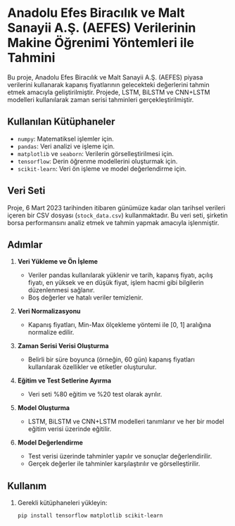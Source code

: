 # Anadolu Efes Biracılık ve Malt Sanayii A.Ş. (AEFES) Verilerinin Makine Öğrenimi Yöntemleri ile Tahmini

Bu proje, Anadolu Efes Biracılık ve Malt Sanayii A.Ş. (AEFES) piyasa verilerini kullanarak kapanış fiyatlarının gelecekteki değerlerini tahmin etmek amacıyla geliştirilmiştir. Projede, LSTM, BiLSTM ve CNN+LSTM modelleri kullanılarak zaman serisi tahminleri gerçekleştirilmiştir.

## Kullanılan Kütüphaneler

- `numpy`: Matematiksel işlemler için.
- `pandas`: Veri analizi ve işleme için.
- `matplotlib` ve `seaborn`: Verilerin görselleştirilmesi için.
- `tensorflow`: Derin öğrenme modellerini oluşturmak için.
- `scikit-learn`: Veri ön işleme ve model değerlendirme için.

## Veri Seti

Proje, 6 Mart 2023 tarihinden itibaren günümüze kadar olan tarihsel verileri içeren bir CSV dosyası (`stock_data.csv`) kullanmaktadır. Bu veri seti, şirketin borsa performansını analiz etmek ve tahmin yapmak amacıyla işlenmiştir.

## Adımlar

1. **Veri Yükleme ve Ön İşleme**
   - Veriler pandas kullanılarak yüklenir ve tarih, kapanış fiyatı, açılış fiyatı, en yüksek ve en düşük fiyat, işlem hacmi gibi bilgilerin düzenlenmesi sağlanır.
   - Boş değerler ve hatalı veriler temizlenir.

2. **Veri Normalizasyonu**
   - Kapanış fiyatları, Min-Max ölçekleme yöntemi ile [0, 1] aralığına normalize edilir.

3. **Zaman Serisi Verisi Oluşturma**
   - Belirli bir süre boyunca (örneğin, 60 gün) kapanış fiyatları kullanılarak özellikler ve etiketler oluşturulur.

4. **Eğitim ve Test Setlerine Ayırma**
   - Veri seti %80 eğitim ve %20 test olarak ayrılır.

5. **Model Oluşturma**
   - LSTM, BiLSTM ve CNN+LSTM modelleri tanımlanır ve her bir model eğitim verisi üzerinde eğitilir.

6. **Model Değerlendirme**
   - Test verisi üzerinde tahminler yapılır ve sonuçlar değerlendirilir.
   - Gerçek değerler ile tahminler karşılaştırılır ve görselleştirilir.

## Kullanım

1. Gerekli kütüphaneleri yükleyin:
   ```bash
   pip install tensorflow matplotlib scikit-learn
